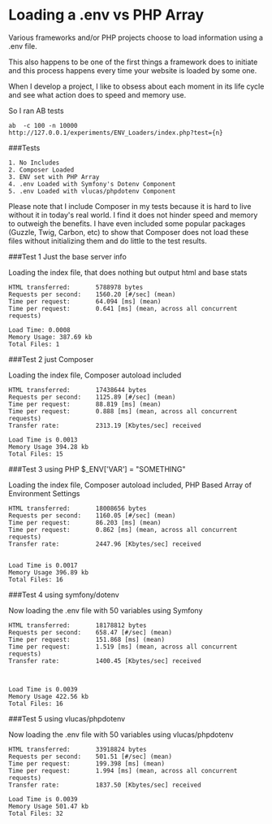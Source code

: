 # Loading a .env vs PHP Array 

Various frameworks and/or PHP projects choose to load information using a .env file. 

This also happens to be one of the first things a framework does to initiate
and this process happens every time your website is loaded by some one.

When I develop a project, I like to obsess about each moment in its life cycle
and see what action does to speed and memory use. 

So I ran AB tests
``` 
ab  -c 100 -n 10000 http://127.0.0.1/experiments/ENV_Loaders/index.php?test={n}
```

###Tests

```$xslt
1. No Includes
2. Composer Loaded
3. ENV set with PHP Array
4. .env Loaded with Symfony's Dotenv Component
5. .env Loaded with vlucas/phpdotenv Component
```

Please note that I include Composer in my tests because it is hard to live without it
in today's real world. I find it does not hinder speed and memory to outweigh the benefits.
I have even included some popular packages (Guzzle, Twig, Carbon, etc) to show that Composer
does not load these files without initializing them and do little to the test results.



###Test 1 Just the base server info

Loading the index file, that does nothing but output html and base stats

```$xslt
HTML transferred:       5788978 bytes
Requests per second:    1560.20 [#/sec] (mean)
Time per request:       64.094 [ms] (mean)
Time per request:       0.641 [ms] (mean, across all concurrent requests)

Load Time: 0.0008
Memory Usage: 387.69 kb
Total Files: 1
```



###Test 2 just Composer

Loading the index file, Composer autoload included

```$xslt
HTML transferred:       17438644 bytes
Requests per second:    1125.89 [#/sec] (mean)
Time per request:       88.819 [ms] (mean)
Time per request:       0.888 [ms] (mean, across all concurrent requests)
Transfer rate:          2313.19 [Kbytes/sec] received

Load Time is 0.0013
Memory Usage 394.28 kb
Total Files: 15
```


###Test 3 using PHP $_ENV['VAR'] = "SOMETHING"

Loading the index file, Composer autoload included, PHP Based Array of Environment Settings

```$xslt
HTML transferred:       18008656 bytes
Requests per second:    1160.05 [#/sec] (mean)
Time per request:       86.203 [ms] (mean)
Time per request:       0.862 [ms] (mean, across all concurrent requests)
Transfer rate:          2447.96 [Kbytes/sec] received


Load Time is 0.0017
Memory Usage 396.89 kb
Total Files: 16
```


###Test 4 using symfony/dotenv

Now loading the .env file with 50 variables using Symfony

```$xslt
HTML transferred:       18178812 bytes
Requests per second:    658.47 [#/sec] (mean)
Time per request:       151.868 [ms] (mean)
Time per request:       1.519 [ms] (mean, across all concurrent requests)
Transfer rate:          1400.45 [Kbytes/sec] received



Load Time is 0.0039
Memory Usage 422.56 kb
Total Files: 16
```


###Test 5 using vlucas/phpdotenv

Now loading the .env file with 50 variables using vlucas/phpdotenv

```$xslt
HTML transferred:       33918824 bytes
Requests per second:    501.51 [#/sec] (mean)
Time per request:       199.398 [ms] (mean)
Time per request:       1.994 [ms] (mean, across all concurrent requests)
Transfer rate:          1837.50 [Kbytes/sec] received

Load Time is 0.0039
Memory Usage 501.47 kb
Total Files: 32
```
